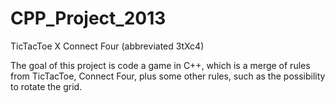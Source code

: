 CPP_Project_2013
================

TicTacToe X Connect Four (abbreviated 3tXc4)

The goal of this project is code a game in C++, which is a merge of rules from TicTacToe, Connect Four, plus some other rules, such as the possibility to rotate the grid.
